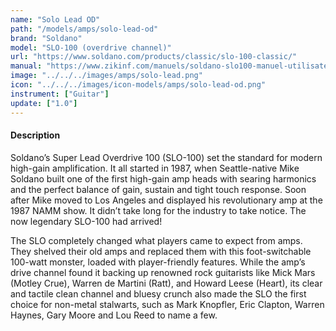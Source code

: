 ```yaml
---
name: "Solo Lead OD"
path: "/models/amps/solo-lead-od"
brand: "Soldano"
model: "SLO-100 (overdrive channel)"
url: "https://www.soldano.com/products/classic/slo-100-classic/"
manual: "https://www.zikinf.com/manuels/soldano-slo100-manuel-utilisateur-en-36158.pdf"
image: "../../../images/amps/solo-lead.png"
icon: "../../../images/icon-models/amps/solo-lead-od.png"
instrument: ["Guitar"]
update: ["1.0"]
---
```

#### Description
Soldano’s Super Lead Overdrive 100 (SLO-100) set the standard for modern high-gain amplification. It all started in 1987, when Seattle-native Mike Soldano built one of the first high-gain amp heads with searing harmonics and the perfect balance of gain, sustain and tight touch response. Soon after Mike moved to Los Angeles and displayed his revolutionary amp at the 1987 NAMM show. It didn’t take long for the industry to take notice. The now legendary SLO-100 had arrived!

The SLO completely changed what players came to expect from amps. They shelved their old amps and replaced them with this foot-switchable 100-watt monster, loaded with player-friendly features. While the amp’s drive channel found it backing up renowned rock guitarists like Mick Mars (Motley Crue), Warren de Martini (Ratt), and Howard Leese (Heart), its clear and tactile clean channel and bluesy crunch also made the SLO the first choice for non-metal stalwarts, such as Mark Knopfler, Eric Clapton, Warren Haynes, Gary Moore and Lou Reed to name a few. 